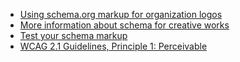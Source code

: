 <ul>
	<li><a href="https://webmasters.googleblog.com/2013/05/using-schemaorg-markup-for-organization.html">Using schema.org markup for organization logos</a></li>
	<li><a href="https://schema.org/Organization">More information about schema for creative works</a></li>
	<li><a href="https://search.google.com/structured-data/testing-tool">Test your schema markup</a></li>
	<li><a href="https://www.w3.org/TR/WCAG21/#perceivable">WCAG 2.1 Guidelines, Principle 1: Perceivable</a></li>
</ul>
